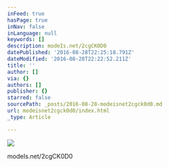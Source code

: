 ```yaml
---
inFeed: true
hasPage: true
inNav: false
inLanguage: null
keywords: []
description: modeIs.net/2cgCK0D0
datePublished: '2016-08-28T22:25:18.791Z'
dateModified: '2016-08-28T22:22:52.211Z'
title: ''
author: []
via: {}
authors: []
publisher: {}
starred: false
sourcePath: _posts/2016-08-28-modeisnet2cgck0d0.md
url: modeisnet2cgck0d0/index.html
_type: Article

---
```

![](https://the-grid-user-content.s3-us-west-2.amazonaws.com/7f521b2e-541b-4d09-a3e0-bbf848c4179f.jpg)

modeIs.net/2cgCK0D0
